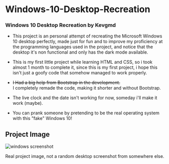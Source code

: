 # Windows-10-Desktop-Recreation
### Windows 10 Desktop Recreation by Kevgmd

- This project is an personal attempt of recreating the Microsoft Windows 10 desktop perfectly, made just for fun and to improve my proficiency at the programming languages used in the project, and notice that the desktop it's non functional and only has the dark mode available.

- This is my first little project while learning HTML and CSS, so i took almost 1 month to complete it, since this is my first project, i hope this isn't just a goofy code that somehow managed to work properly.

- ~~I Had a big help from Bootstrap in the development.~~ <br>I completely remade the code, making it shorter and without Bootstrap.

- The live clock and the date isn't working for now, someday i'll make it work (maybe).

- You can prank someone by pretending to be the real operating system with this "fake" Windows 10!


## Project Image
![windows screenshot](https://github.com/Kevgmd/Windows-10-Desktop-Recreation/assets/140569159/58b93938-e5f6-4bfb-8316-3c11eb3d8ba0)

Real project image, not a random desktop screenshot from somewhere else.
